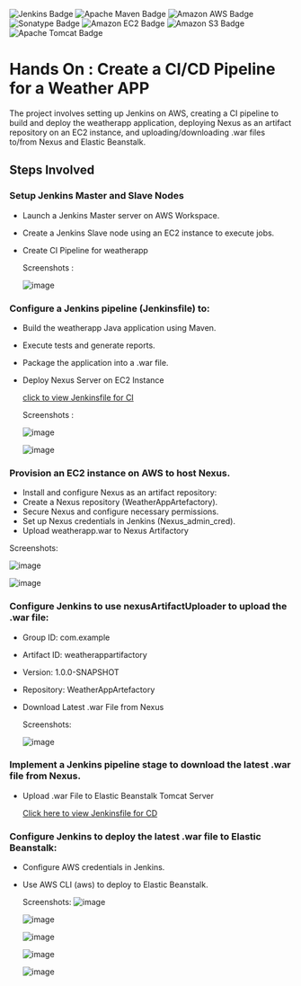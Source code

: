 ![Jenkins Badge](https://img.shields.io/badge/Jenkins-D24939?logo=jenkins&logoColor=fff&style=for-the-badge)
![Apache Maven Badge](https://img.shields.io/badge/Apache%20Maven-C71A36?logo=apachemaven&logoColor=fff&style=for-the-badge)
![Amazon AWS Badge](https://img.shields.io/badge/Amazon%20AWS-232F3E?logo=amazonaws&logoColor=fff&style=for-the-badge)
![Sonatype Badge](https://img.shields.io/badge/Sonatype-1B1C30?logo=sonatype&logoColor=fff&style=for-the-badge)
![Amazon EC2 Badge](https://img.shields.io/badge/Amazon%20EC2-F90?logo=amazonec2&logoColor=fff&style=for-the-badge)
![Amazon S3 Badge](https://img.shields.io/badge/Amazon%20S3-569A31?logo=amazons3&logoColor=fff&style=for-the-badge)
![Apache Tomcat Badge](https://img.shields.io/badge/Apache%20Tomcat-F8DC75?logo=apachetomcat&logoColor=000&style=for-the-badge)

# Hands On : Create a CI/CD Pipeline for a Weather APP

The project involves setting up Jenkins on AWS, creating a CI pipeline to build and deploy the weatherapp application, deploying Nexus as an artifact repository on an EC2 instance, and uploading/downloading .war files to/from Nexus and Elastic Beanstalk.

## Steps Involved

### Setup Jenkins Master and Slave Nodes

- Launch a Jenkins Master server on AWS Workspace.
- Create a Jenkins Slave node using an EC2 instance to execute jobs.
- Create CI Pipeline for weatherapp

  Screenshots :

  ![image](https://github.com/user-attachments/assets/169422802/932e9c42-6f6e-4eef-a68a-2fda669d0f43)


### Configure a Jenkins pipeline (Jenkinsfile) to:
- Build the weatherapp Java application using Maven.
- Execute tests and generate reports.
- Package the application into a .war file.
- Deploy Nexus Server on EC2 Instance

  [click to view Jenkinsfile for CI](./Jenkinsfile_CI)

  Screenshots :

  ![image](https://github.com/AmalSunny992/weather-app/assets/169422802/a3b76395-5658-4fa1-980d-6bf89123144d)

  ![image](https://github.com/AmalSunny992/weather-app/assets/169422802/d7935aab-ce86-4593-83ce-dc52fb43270c)



### Provision an EC2 instance on AWS to host Nexus.
- Install and configure Nexus as an artifact repository:
- Create a Nexus repository (WeatherAppArtefactory).
- Secure Nexus and configure necessary permissions.
- Set up Nexus credentials in Jenkins (Nexus_admin_cred).
- Upload weatherapp.war to Nexus Artifactory

Screenshots:

![image](https://github.com/AmalSunny992/weather-app/assets/169422802/50977a22-cfc0-429f-ae62-5bf053e1124a)

![image](https://github.com/AmalSunny992/weather-app/assets/169422802/6dc3f880-f0fb-45a5-ab68-384446f51b8d)


### Configure Jenkins to use nexusArtifactUploader to upload the .war file:
- Group ID: com.example
- Artifact ID: weatherappartifactory
- Version: 1.0.0-SNAPSHOT
- Repository: WeatherAppArtefactory
- Download Latest .war File from Nexus

  Screenshots:

  ![image](https://github.com/AmalSunny992/weather-app/assets/169422802/32029b57-ff8e-41dc-a135-b71e58e4a243)


### Implement a Jenkins pipeline stage to download the latest .war file from Nexus.
- Upload .war File to Elastic Beanstalk Tomcat Server

  [Click here to view Jenkinsfile for CD](./Jenkinsfile_CD)

### Configure Jenkins to deploy the latest .war file to Elastic Beanstalk:
- Configure AWS credentials in Jenkins.
- Use AWS CLI (aws) to deploy to Elastic Beanstalk.

  Screenshots:
  ![image](https://github.com/AmalSunny992/weather-app/assets/169422802/a4d9c9cc-e58a-40c0-b00e-1438386ab7ee)
  
  ![image](https://github.com/AmalSunny992/weather-app/assets/169422802/571a61a0-4370-4c76-a55f-b127cd92399d)

  ![image](https://github.com/AmalSunny992/weather-app/assets/169422802/57a6a2c8-e3f1-419b-a591-9e3d1280d95a)

  ![image](https://github.com/AmalSunny992/weather-app/assets/169422802/0cb65d0d-dfe0-466e-be65-b073f62d1216)

  ![image](https://github.com/AmalSunny992/weather-app/assets/169422802/eb688f71-2bee-4f05-a7d9-5e533ef46bb2)


